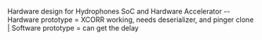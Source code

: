 Hardware design for Hydrophones SoC and Hardware Accelerator -- Hardware prototype = XCORR working, needs deserializer, and pinger clone | Software prototype = can get the delay


